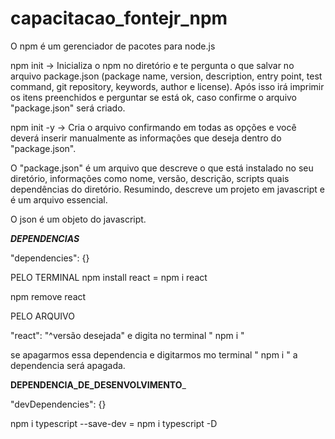 # capacitacao_fontejr_npm

O npm é um gerenciador de pacotes para node.js

npm init -> Inicializa o npm no diretório e te pergunta o que salvar no arquivo package.json (package name, version, description, entry point, test command, git repository, keywords, author e license). Após isso irá imprimir os itens preenchidos e perguntar se está ok, caso confirme o arquivo "package.json" será criado.

npm init -y -> Cria o arquivo confirmando em todas as opções e você deverá inserir manualmente as informações que deseja dentro do "package.json".

O "package.json" é um arquivo que descreve o que está instalado no seu diretório, informações como nome, versão, descrição, scripts quais dependências do diretório. Resumindo, descreve um projeto em javascript e é um arquivo essencial.

O json é um objeto do javascript.


___DEPENDENCIAS___

"dependencies": {}

PELO TERMINAL
npm install react = npm i react

npm remove react

PELO ARQUIVO

"react": "^versão desejada" e digita no terminal " npm i "

se apagarmos essa dependencia e digitarmos mo terminal " npm i " a dependencia será apagada.

__DEPENDENCIA_DE_DESENVOLVIMENTO___

  "devDependencies": {}

npm i typescript --save-dev = npm i typescript -D
